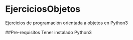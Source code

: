 # EjerciciosObjetos
Ejercicios de programación orientada a objetos en Python3 

##Pre-requisitos
Tener instalado Python3
